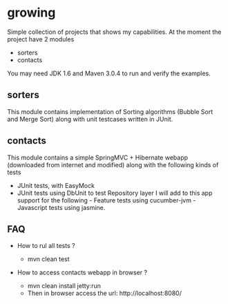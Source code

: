 growing
=======

Simple collection of projects that shows my capabilities. At the moment the project have 2 modules
 - sorters
 - contacts

 You may need JDK 1.6 and Maven 3.0.4 to run and verify the examples.

sorters
--------
 This module contains implementation of Sorting algorithms (Bubble Sort and Merge Sort) along with unit testcases written in JUnit.

contacts
--------
 This module contains a simple SpringMVC + Hibernate webapp (downloaded from internet and modified) along with the following kinds of tests
   - JUnit tests, with EasyMock
   - JUnit tests using DbUnit to test Repository layer
 I will add to this app support for the following
    - Feature tests using cucumber-jvm
    - Javascript tests using jasmine.

FAQ
------
 - How to rul all tests ?
   - mvn clean test

 - How to access contacts webapp in browser ?
    - mvn clean install jetty:run
    - Then in browser access the url: http://localhost:8080/
